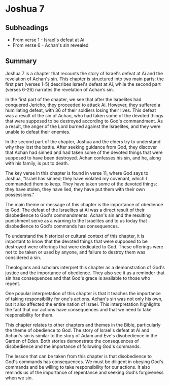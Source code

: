 # Joshua 7

## Subheadings

* From verse 1 - Israel's defeat at Ai
* From verse 6 - Achan's sin revealed

## Summary

Joshua 7 is a chapter that recounts the story of Israel's defeat at Ai and the revelation of Achan's sin. This chapter is structured into two main parts; the first part (verses 1-5) describes Israel's defeat at Ai, while the second part (verses 6-26) narrates the revelation of Achan’s sin.

In the first part of the chapter, we see that after the Israelites had conquered Jericho, they proceeded to attack Ai. However, they suffered a humiliating defeat, with 36 of their soldiers losing their lives. This defeat was a result of the sin of Achan, who had taken some of the devoted things that were supposed to be destroyed according to God's commandment. As a result, the anger of the Lord burned against the Israelites, and they were unable to defeat their enemies.

In the second part of the chapter, Joshua and the elders try to understand why they lost the battle. After seeking guidance from God, they discover that Achan had sinned and had taken some of the devoted things that were supposed to have been destroyed. Achan confesses his sin, and he, along with his family, is put to death.

The key verse in this chapter is found in verse 11, where God says to Joshua, "Israel has sinned; they have violated my covenant, which I commanded them to keep. They have taken some of the devoted things; they have stolen, they have lied, they have put them with their own possessions."

The main theme or message of this chapter is the importance of obedience to God. The defeat of the Israelites at Ai was a direct result of their disobedience to God's commandments. Achan's sin and the resulting punishment serve as a warning to the Israelites and to us today that disobedience to God's commands has consequences.

To understand the historical or cultural context of this chapter, it is important to know that the devoted things that were supposed to be destroyed were offerings that were dedicated to God. These offerings were not to be taken or used by anyone, and failure to destroy them was considered a sin.

Theologians and scholars interpret this chapter as a demonstration of God's justice and the importance of obedience. They also see it as a reminder that sin has consequences and that God's grace is available to those who repent.

One popular interpretation of this chapter is that it teaches the importance of taking responsibility for one's actions. Achan's sin was not only his own, but it also affected the entire nation of Israel. This interpretation highlights the fact that our actions have consequences and that we need to take responsibility for them.

This chapter relates to other chapters and themes in the Bible, particularly the theme of obedience to God. The story of Israel's defeat at Ai and Achan's sin is similar to the story of Adam and Eve's disobedience in the Garden of Eden. Both stories demonstrate the consequences of disobedience and the importance of following God's commands.

The lesson that can be taken from this chapter is that disobedience to God's commands has consequences. We must be diligent in obeying God's commands and be willing to take responsibility for our actions. It also reminds us of the importance of repentance and seeking God's forgiveness when we sin.